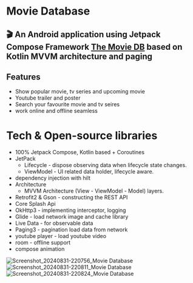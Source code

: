 # Movie Database
## 🎬 An Android application using Jetpack Compose Framework [The Movie DB](https://www.themoviedb.org) based on Kotlin MVVM architecture and paging 

## Features

- Show popular movie, tv series and upcoming movie
- Youtube trailer and poster
- Search your favourite movie and tv seires
- work online and offline seamless

# Tech & Open-source libraries
- 100% Jetpack Compose, Kotlin based + Coroutines
- JetPack
    - Lifecycle - dispose observing data when lifecycle state changes.
    - ViewModel - UI related data holder, lifecycle aware.
- dependency injection with hilt
- Architecture
    - MVVM Architecture (View - ViewModel - Model) layers.
- Retrofit2 & Gson - constructing the REST API
- Core Splash Api
- OkHttp3 - implementing interceptor, logging
- Glide - load network image and cache library
- Live Data - for observable data
- Paging3 - pagination load data from network
- youtube player - load youtube video
- room - offline support
- compose animation

![Screenshot_20240831-220756_Movie Database](https://github.com/user-attachments/assets/607409ed-3adc-48f7-878c-1646d1492156)![Screenshot_20240831-220811_Movie Database](https://github.com/user-attachments/assets/eb320319-60dc-47e0-9af3-d9f12be4db56)![Screenshot_20240831-220824_Movie Database](https://github.com/user-attachments/assets/fb5f8016-4070-4d15-9eaf-9567b4988470)


